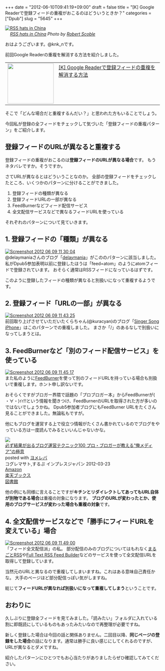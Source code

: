 +++
date = "2012-06-10T09:41:19+09:00"
draft = false
title = "[K] Google Readerで登録フィードの重複がおこるのはどういうときか？"
categories = ["Dpub"]
slug = "5645"
+++

<div class="center"><a href="http://www.flickr.com/photos/35034363287@N01/3044172251/" title="RSS hats in China by Robert Scoble, on Flickr" target="_blank"><img class="flickr_photo" src="http://farm4.static.flickr.com/3038/3044172251_29e0f9d467_z.jpg" alt="RSS hats in China" width="NaNpx"/></a></div><cite class="flickr_photographer"><img src="http://farm4.static.flickr.com/3329/favicons/72157601614001242_7730.png" width="16" /><a href="http://www.flickr.com/photos/35034363287@N01/3044172251/">RSS hats in China</a> Photo by <a href="http://www.flickr.com/photos/35034363287@N01/">Robert Scoble</a></cite>

おはようございます。@knk_nです。

前回Google Readerの重複を解消する方法を紹介しました。
<table width="100%"><td valign="top" width="150"><a href="http://knk-n.com/2012/06/09/how_to_cancel_duplicate_subscription-feed_by_google-reader/" target="_blank"><img border="0" src="http://capture.heartrails.com/150x130/shadow?http://knk-n.com/2012/06/09/how_to_cancel_duplicate_subscription-feed_by_google-reader/" alt="" width="150" height="130" /></a></td><td valign="top"><a  href="http://knk-n.com/2012/06/09/how_to_cancel_duplicate_subscription-feed_by_google-reader/" target="_blank">[K] Google Readerで登録フィードの重複を解消する方法</a><script type="text/javascript">var url = "http://knk-n.com/2012/06/09/how_to_cancel_duplicate_subscription-feed_by_google-reader/";</script><script src="http://api.b.st-hatena.com/entry.count?url=http://knk-n.com/2012/06/09/how_to_cancel_duplicate_subscription-feed_by_google-reader/&callback=hatebTxt"></script>
</td></table>

そこで「どんな場合だと重複するんだい？」と思われた方もいることでしょう。

今回私が登録の全フィードをチェックして気づいた「登録フィードの重複パターン」をご紹介します。<!--more--><h2>登録フィードのURLが異なると重複する</h2>
登録フィードの重複がおこるのは<strong>登録フィードのURLが異なる場合</strong>です。
もうネタバレですか。そうですか。

さてURLが異なるとはどういうことなのか。
全部の登録フィードをチェックしたところ、いくつかのパターンに分けることができました。

<ol>
<li>登録フィードの種類が異なる</li>
<li>登録フィードURLの一部が異なる</li>
<li>FeedBurnerなどフィード配信サービス</li>
<li>全文配信サービスなどで異なるフィードURLを使っている</li>
</ol>

それぞれのパターンについて見ていきます。

<h2>1. 登録フィードの「種類」が異なる</h2>
<div class="center"><a href="http://knk-n.com.s3-website-ap-northeast-1.amazonaws.com/images/2012/06/screenshot-2012-06-09-11.30.04.jpg"><img src="http://knk-n.com.s3-website-ap-northeast-1.amazonaws.com/images/2012/06/screenshot-2012-06-09-11.30.04.jpg" alt="Screenshot 2012 06 09 11 30 04" title="screenshot 2012-06-09 11.30.04.jpg" border="0" width="" height="" /></a></div>
@delaymaniaさんのブログ「<a href="http://delaymania.com/" target="_blank">delaymania</a>」がこののパターンに該当しました。私がDpub5参加表明以前に登録したほうは「feed=atom」のようにatomフィードで登録されています。
おそらく通常はRSSフィードになっているはずです。

このように登録したフィードの種類が異なると別扱いになって重複するようです。

<h2>2. 登録フィード「URLの一部」が異なる</h2>
<div class="center"><a href="http://knk-n.com.s3-website-ap-northeast-1.amazonaws.com/images/2012/06/screenshot-2012-06-09-11.43.25.jpg"><img src="http://knk-n.com.s3-website-ap-northeast-1.amazonaws.com/images/2012/06/screenshot-2012-06-09-11.43.25.jpg" alt="Screenshot 2012 06 09 11 43 25" title="screenshot 2012-06-09 11.43.25.jpg" border="0" width="" height="" /></a></div>
前回取り上げさせていただいたくらちゃん(@kuracyan)のブログ「<a href="http://kuracyan.net/" target="_blank">Singer Song iPhone</a>」はこのパターンでの重複しました。
まさか「/」のあるなしで別扱いになってしまうとは。

<h2>3. FeedBurnerなど「別のフィード配信サービス」を使っている</h2>
<div class="center"><a href="http://knk-n.com.s3-website-ap-northeast-1.amazonaws.com/images/2012/06/screenshot-2012-06-09-11.45.17.jpg"><img src="http://knk-n.com.s3-website-ap-northeast-1.amazonaws.com/images/2012/06/screenshot-2012-06-09-11.45.17.jpg" alt="Screenshot 2012 06 09 11 45 17" title="screenshot 2012-06-09 11.45.17.jpg" border="0" width="" height="" /></a></div>
また私のように<a href="http://feeds.feedburner.com" target="_blank">FeedBurner</a>を使って別のフィードURLを持っている場合も別扱いで重複します。ホント申し訳ないです。

おそらくですがブロガー界隈で話題の「プロブロガー本」からFeedBurnerが( ・∀・)ｲｲ!!という情報を聞きつけ、FeedBurnerのURLを取得された方が多いのではないでしょうかね。
Dpub5参加者ブログにもFeedBurner URLをたくさん見ることができました。無論私もですが。

他にもブログを運営する上で役立つ情報がたくさん書かれているのでブログをやっている方は一度読んでみるといいんじゃないかな。

<div class="booklink-box"><div class="booklink-image"><a href="http://www.amazon.co.jp/exec/obidos/asin/4844331779/knkn-22/" rel="nofollow" target="_blank"><img src="http://ecx.images-amazon.com/images/I/51hSOK1-1bL._SL160_.jpg" style="border: none;" /></a></div><div class="booklink-info"><div class="booklink-name"><a href="http://www.amazon.co.jp/exec/obidos/asin/4844331779/knkn-22/" rel="nofollow" target="_blank">必ず結果が出るブログ運営テクニック100 プロ・ブロガーが教える“俺メディア”の極意</a><div class="booklink-powered-date">posted with <a href="http://yomereba.com" target="_blank">ヨメレバ</a></div></div><div class="booklink-detail">コグレマサト,するぷ インプレスジャパン 2012-03-23    </div><div class="booklink-link2"><div class="shoplinkamazon"><a href="http://www.amazon.co.jp/exec/obidos/asin/4844331779/knkn-22/" rel="nofollow" target="_blank" title="アマゾン" >Amazon</a></div><div class="shoplinkrakuten"><a href="http://hb.afl.rakuten.co.jp/hgc/0f5dc138.501851a3.0f5dc139.bdbe2eb7/?pc=http%3A%2F%2Fbooks.rakuten.co.jp%2Frb%2F11610899%2F%3Fscid%3Daf_ich_link_urltxt%26m%3Dhttp%3A%2F%2Fm.rakuten.co.jp%2Fev%2Fbook%2F" rel="nofollow" target="_blank" title="楽天ブックス" >楽天ブックス</a></div><div class="shoplinktoshokan"><a href="http://calil.jp/book/4844331779" rel="nofollow" target="_blank" title="図書館" >図書館</a></div></div></div><div class="booklink-footer"></div></div>

他の例にも同様に言えることですが<strong>キチンとリダイレクトしてあってもURL自体が別物である場合</strong>は重複の対象になります。
<strong>ブログのURLが変わったとか、使用のブログサービスが変わった場合も重複の対象</strong>です。

<h2>4. 全文配信サービスなどで「勝手にフィードURLを変えている」場合</h2>
<div class="center"><a href="http://knk-n.com.s3-website-ap-northeast-1.amazonaws.com/images/2012/06/screenshot-2012-06-09-11.49.00.jpg"><img src="http://knk-n.com.s3-website-ap-northeast-1.amazonaws.com/images/2012/06/screenshot-2012-06-09-11.49.00.jpg" alt="Screenshot 2012 06 09 11 49 00" title="screenshot 2012-06-09 11.49.00.jpg" border="0" width="" height="" /></a></div>
「フィード全文配信派」の私。
部分配信のみのブログについてはもれなく<a href="http://mrss.dokoda.jp/" target="_blank">まるごとRSS</a>や<a href="http://fulltextrssfeed.com/" target="_blank">Full Text RSS Feed Builder</a>などのサービスを使って全文配信URLを取得して登録しています。

当然元のURLと異なるので重複してしまいますね。これはある意味自己責任かな。
大手のページほど部分配信っぽい気がしますね。

総じて<strong>フィードURLが異なれば別扱いになって重複してしまう</strong>ということです。

<h2>おわりに</h2>
久しぶりに登録全フィードを見てみました。「読みたい」フォルダに入れている割に即既読にしているものもあったみたいなので再整理が必要ですね。

新しく登録した場合は今回の話と関係ありません。二回目以降、<strong>同じページの登録をした場合</strong>の話になります。通常は勝手に良い感じにしてくれるのですが、URLが異なるとダメですね。

紹介したパターンにひとつでもお心当たりがありましたらぜひ確認してみてください。
